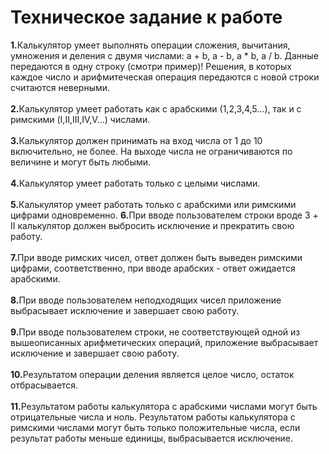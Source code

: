 <h1>Техническое задание к работе</h1>
<b>1.</b>Калькулятор умеет выполнять операции сложения, вычитания, умножения и деления с двумя числами: a + b, a - b, a * b, a / b. Данные передаются в одну строку (смотри пример)! Решения, в которых каждое число и арифмитеческая операция передаются с новой строки считаются неверными.</br>
</br>
<b>2.</b>Калькулятор умеет работать как с арабскими (1,2,3,4,5…), так и с римскими (I,II,III,IV,V…) числами.</br>
</br>
<b>3.</b>Калькулятор должен принимать на вход числа от 1 до 10 включительно, не более. На выходе числа не ограничиваются по величине и могут быть любыми.</br>
</br>
<b>4.</b>Калькулятор умеет работать только с целыми числами.</br>
</br>
<b>5.</b>Калькулятор умеет работать только с арабскими или римскими цифрами одновременно.
  <b>6.</b>При вводе пользователем строки вроде 3 + II калькулятор должен выбросить исключение и прекратить свою работу.</br>
</br>
<b>7.</b>При вводе римских чисел, ответ должен быть выведен римскими цифрами, соответственно, при вводе арабских - ответ ожидается арабскими.</br>
</br>
<b>8.</b>При вводе пользователем неподходящих чисел приложение выбрасывает исключение и завершает свою работу.</br>
</br>
<b>9.</b>При вводе пользователем строки, не соответствующей одной из вышеописанных арифметических операций, приложение выбрасывает исключение и завершает свою работу. </br>
</br>
<b>10.</b>Результатом операции деления является целое число, остаток отбрасывается.</br>
</br>
<b>11.</b>Результатом работы калькулятора с арабскими числами могут быть отрицательные числа и ноль. Результатом работы калькулятора с римскими числами могут быть только положительные числа, если результат работы меньше единицы, выбрасывается исключение.</br>
